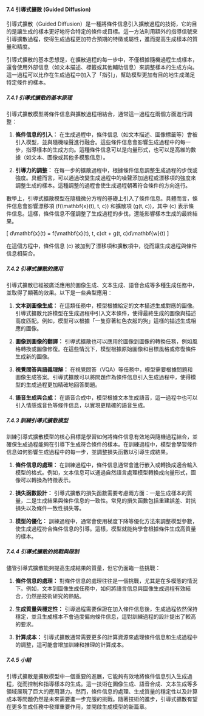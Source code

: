 #### 7.4 引導式擴散 (Guided Diffusion)

引導式擴散（Guided Diffusion）是一種將條件信息引入擴散過程的技術，它的目的是讓生成的樣本更好地符合特定的條件或目標。這一方法利用額外的指導信號來引導擴散過程，使得生成過程更加符合預期的特徵或屬性，進而提高生成樣本的質量和精度。

引導式擴散的基本思想是，在擴散過程的每一步中，不僅根據隨機過程生成樣本，還會使用外部信息（如文本描述、標籤或其他輔助信息）來調整樣本的生成方向。這一過程可以比作在生成過程中加入了「指引」，幫助模型更加有目的地生成滿足特定條件的樣本。

##### 7.4.1 引導式擴散的基本原理

引導式擴散模型將條件信息與擴散過程相結合，通常這一過程在兩個方面進行調整：

1. **條件信息的引入：** 在生成過程中，條件信息（如文本描述、圖像標籤等）會被引入模型，並與隨機噪聲進行融合。這些條件信息會影響生成過程中的每一步，指導樣本的生成方向。這種條件信息可以是向量形式，也可以是高維的數據（如文本、圖像或其他多模態信息）。

2. **引導力的調整：** 在每一步的擴散過程中，根據條件信息調整生成過程的步伐或強度。具體而言，可以通過改變生成過程中的噪聲添加過程或漂移項的強度來調整生成的樣本。這種調整的過程會使生成過程朝著符合條件的方向進行。

數學上，引導式擴散模型在隨機微分方程的基礎上引入了條件信息。具體而言，條件信息會影響漂移項 \(f(\mathbf{x}(t), t, c)\) 和擴散項 \(g(t, c)\)，其中 \(c\) 表示條件信息。這樣，條件信息不僅調整了生成過程的步伐，還能影響樣本生成的最終結果。

\[
d\mathbf{x}(t) = f(\mathbf{x}(t), t, c)dt + g(t, c)d\mathbf{w}(t)
\]

在這個方程中，條件信息 \(c\) 被加到了漂移項和擴散項中，從而讓生成過程與條件信息相契合。

##### 7.4.2 引導式擴散的應用

引導式擴散已經被廣泛應用於圖像生成、文本生成、語音合成等多種生成任務中，並取得了顯著的效果。以下是一些典型應用：

1. **文本到圖像生成：** 在這類任務中，模型根據給定的文本描述生成對應的圖像。引導式擴散允許模型在生成過程中引入文本條件，使得最終生成的圖像與描述高度匹配。例如，模型可以根據「一隻穿著紅色衣服的狗」這樣的描述生成相應的圖像。

2. **圖像到圖像的翻譯：** 引導式擴散也可以應用於圖像到圖像的轉換任務，例如風格轉換或圖像修復。在這些情況下，模型根據原始圖像和目標風格或修復條件生成新的圖像。

3. **視覺問答與語義理解：** 在視覺問答（VQA）等任務中，模型需要根據問題和圖像生成答案。引導式擴散可以將問題作為條件信息引入生成過程中，使得模型的生成過程更加精確地回答問題。

4. **語音生成與合成：** 在語音合成中，模型根據文本生成語音，這一過程中也可以引入情感或音色等條件信息，以實現更精確的語音生成。

##### 7.4.3 訓練引導式擴散模型

訓練引導式擴散模型的核心目標是學習如何將條件信息有效地與隨機過程結合，並確保生成過程能夠在引導下生成符合條件的樣本。在訓練過程中，模型會學習條件信息如何影響生成過程中的每一步，並調整損失函數以引導生成結果。

1. **條件信息的處理：** 在訓練過程中，條件信息通常會進行嵌入或轉換成適合輸入模型的格式。例如，文本信息可以通過自然語言處理模型轉換成向量形式，圖像可以轉換為特徵表示。

2. **損失函數設計：** 引導式擴散的損失函數需要考慮兩方面：一是生成樣本的質量，二是生成結果與條件信息的一致性。常見的損失函數包括重建誤差、對抗損失以及條件一致性損失等。

3. **模型的優化：** 訓練過程中，通常會使用梯度下降等優化方法來調整模型參數，使生成過程符合條件信息的引導。這樣，模型就能夠學會根據條件生成高質量的樣本。

##### 7.4.4 引導式擴散的挑戰與限制

儘管引導式擴散能夠提高生成結果的質量，但它仍面臨一些挑戰：

1. **條件信息的處理：** 對條件信息的處理往往是一個挑戰，尤其是在多模態的情況下。例如，文本到圖像生成任務中，如何將語言信息與圖像生成過程有效結合，仍然是技術研究的熱點。

2. **生成質量與穩定性：** 引導過程需要保證在加入條件信息後，生成過程依然保持穩定，並且生成樣本不會過度偏向條件信息，這對訓練過程的設計提出了較高的要求。

3. **計算成本：** 引導式擴散通常需要更多的計算資源來處理條件信息和生成過程中的調整，這可能會增加訓練和推理的計算成本。

##### 7.4.5 小結

引導式擴散是擴散模型中一個重要的進展，它能夠有效地將條件信息引入生成過程，從而控制和指導樣本的生成。這一技術在圖像生成、語音合成、文本生成等多領域展現了巨大的應用潛力。然而，條件信息的處理、生成質量的穩定性以及計算成本等問題仍然是未來需要進一步克服的挑戰。隨著技術的進步，引導式擴散有望在更多生成任務中發揮重要作用，並開啟生成模型的新篇章。